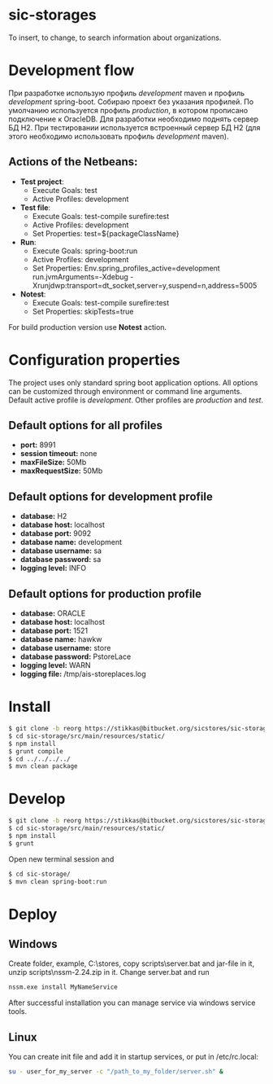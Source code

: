 # sic-storages
To insert, to change, to search information about organizations.

# Development flow
При разработке использую профиль _development_ maven и профиль _development_ spring-boot.
Собираю проект без указания профилей. По умолчанию используется профиль _production_, в котором прописано подключение к OracleDB. Для разработки необходимо поднять сервер БД H2.
При тестировании используется встроенный сервер БД H2 (для этого необходимо использовать профиль _development_ maven).

## Actions of the Netbeans:
- **Test project**: 
    * Execute Goals: test
    * Active Profiles: development
- **Test file**: 
    * Execute Goals: test-compile surefire:test
    * Active Profiles: development
    * Set Properties: test=${packageClassName}
- **Run**:
    * Execute Goals: spring-boot:run
    * Active Profiles: development
    * Set Properties: Env.spring_profiles_active=development
        run.jvmArguments=-Xdebug -Xrunjdwp:transport=dt_socket,server=y,suspend=n,address=5005
- **Notest**:
    * Execute Goals: test-compile surefire:test
    * Set Properties: skipTests=true

For build production version use **Notest** action.

# Configuration properties
The project uses only standard spring boot application options.
All options can be customized through environment or command line arguments.
Default active profile is _development_. Other profiles are _production_ and _test_.

## Default options for all profiles
* __port:__ 8991
* __session timeout:__ none
* __maxFileSize:__ 50Mb
* __maxRequestSize:__ 50Mb

## Default options for __development__ profile
* __database:__ H2
* __database host:__ localhost
* __database port:__ 9092
* __database name:__ development
* __database username:__ sa
* __database password:__ sa
* __logging level:__ INFO

## Default options for __production__ profile
* __database:__ ORACLE
* __database host:__ localhost
* __database port:__ 1521
* __database name:__ hawkw
* __database username:__ store
* __database password:__ PstoreLace
* __logging level:__ WARN
* __logging file:__ /tmp/ais-storeplaces.log

# Install
```sh
$ git clone -b reorg https://stikkas@bitbucket.org/sicstores/sic-storage.git
$ cd sic-storage/src/main/resources/static/
$ npm install
$ grunt compile
$ cd ../../../../
$ mvn clean package
```

# Develop
```sh
$ git clone -b reorg https://stikkas@bitbucket.org/sicstores/sic-storage.git
$ cd sic-storage/src/main/resources/static/
$ npm install
$ grunt
```
Open new terminal session and
```sh
$ cd sic-storage/
$ mvn clean spring-boot:run
```

# Deploy
## Windows
Create folder, example, C:\stores, copy scripts\server.bat and jar-file in it, unzip scripts\nssm-2.24.zip in it.
Change server.bat and run
```sh
nssm.exe install MyNameService
```
After successful installation you can manage service via windows service tools.
## Linux
You can create init file and add it in startup services, or put in /etc/rc.local:
```sh
su - user_for_my_server -c "/path_to_my_folder/server.sh" &
```
